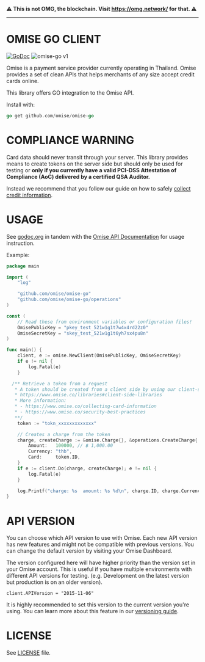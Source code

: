 **⚠️ This is not OMG, the blockchain. Visit
https://omg.network/ for that. ⚠️**

---

# OMISE GO CLIENT

[![GoDoc](https://godoc.org/github.com/omise/omise-go?status.svg)][0]
![omise-go v1](https://github.com/omise/omise-go/workflows/omise-go%20v1/badge.svg)

Omise is a payment service provider currently operating in Thailand. Omise provides a set
of clean APIs that helps merchants of any size accept credit cards online.

This library offers GO integration to the Omise API.

Install with:

```go
go get github.com/omise/omise-go
```

# COMPLIANCE WARNING

Card data should never transit through your server. This library provides means to create
tokens on the server side but should only be used for testing or **only if you currently
have a valid PCI-DSS Attestation of Compliance (AoC) delivered by a certified QSA
Auditor.**

Instead we recommend that you follow our guide on how to safely
[collect credit information](https://www.omise.co/collecting-card-information).

# USAGE

See [godoc.org][0] in tandem with the [Omise API Documentation][1] for usage instruction.

Example:

```go
package main

import (
	"log"

	"github.com/omise/omise-go"
	"github.com/omise/omise-go/operations"
)

const (
	// Read these from environment variables or configuration files!
	OmisePublicKey = "pkey_test_521w1g1t7w4x4rd22z0"
	OmiseSecretKey = "skey_test_521w1g1t6yh7sx4pu8n"
)

func main() {
	client, e := omise.NewClient(OmisePublicKey, OmiseSecretKey)
	if e != nil {
		log.Fatal(e)
	}

  /** Retrieve a token from a request
   * A token should be created from a client side by using our client-side libraries
   * https://www.omise.co/libraries#client-side-libraries
   * More information:
   * - https://www.omise.co/collecting-card-information
   * - https://www.omise.co/security-best-practices
   **/
	token := "tokn_xxxxxxxxxxxxx"

	// Creates a charge from the token
	charge, createCharge := &omise.Charge{}, &operations.CreateCharge{
		Amount:   100000, // ฿ 1,000.00
		Currency: "thb",
		Card:     token.ID,
	}
	if e := client.Do(charge, createCharge); e != nil {
		log.Fatal(e)
	}

	log.Printf("charge: %s  amount: %s %d\n", charge.ID, charge.Currency, charge.Amount)
}
```

# API VERSION

You can choose which API version to use with Omise. Each new API version has new features
and might not be compatible with previous versions. You can change the default version by
visiting your Omise Dashboard.

The version configured here will have higher priority than the version set in your Omise
account. This is useful if you have multiple environments with different API versions for
testing. (e.g. Development on the latest version but production is on an older version).

```
client.APIVersion = "2015-11-06"
```

It is highly recommended to set this version to the current version you're using. You can
learn more about this feature in our [versioning
guide](https://www.omise.co/api-versioning).

# LICENSE

See [LICENSE][2] file.

[0]: https://godoc.org/github.com/omise/omise-go
[1]: https://www.omise.co/docs
[2]: https://raw.githubusercontent.com/omise/omise-go/master/LICENSE
